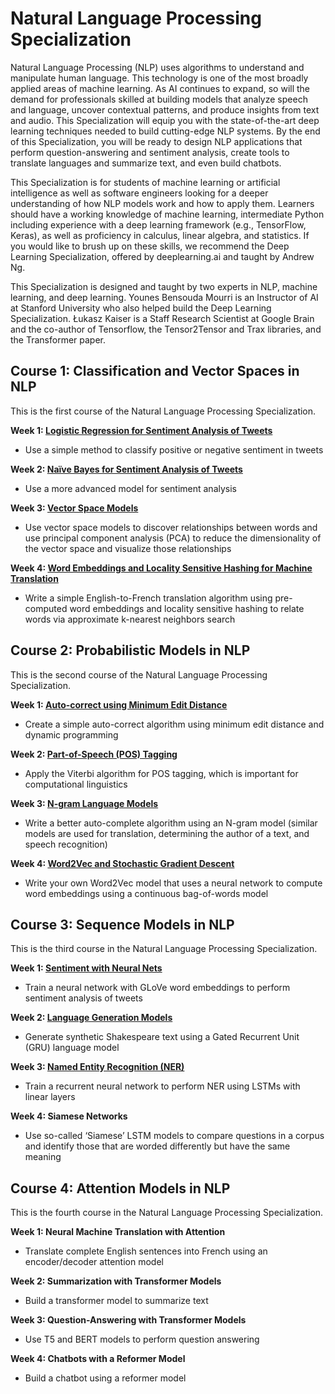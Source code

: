 # Natural Language Processing Specialization

Natural Language Processing (NLP) uses algorithms to understand and manipulate human language. This technology is one of the most broadly applied areas of machine learning. As AI continues to expand, so will the demand for professionals skilled at building models that analyze speech and language, uncover contextual patterns, and produce insights from text and audio.
This Specialization will equip you with the state-of-the-art deep learning techniques needed to build cutting-edge NLP systems. By the end of this Specialization, you will be ready to design NLP applications that perform question-answering and sentiment analysis, create tools to translate languages and summarize text, and even build chatbots.

This Specialization is for students of machine learning or artificial intelligence as well as software engineers looking for a deeper understanding of how NLP models work and how to apply them. Learners should have a working knowledge of machine learning, intermediate Python including experience with a deep learning framework (e.g., TensorFlow, Keras), as well as proficiency in calculus, linear algebra, and statistics. If you would like to brush up on these skills, we recommend the Deep Learning Specialization, offered by deeplearning.ai and taught by Andrew Ng.

This Specialization is designed and taught by two experts in NLP, machine learning, and deep learning. Younes Bensouda Mourri is an Instructor of AI at Stanford University who also helped build the Deep Learning Specialization. Łukasz Kaiser is a Staff Research Scientist at Google Brain and the co-author of Tensorflow, the Tensor2Tensor and Trax libraries, and the Transformer paper.

## Course 1: Classification and Vector Spaces in NLP

This is the first course of the Natural Language Processing Specialization.

**Week 1: [Logistic Regression for Sentiment Analysis of Tweets](1_classification_vector_spaces/Week_1/assignment/C1_W1_Assignment.ipynb)**

- Use a simple method to classify positive or negative sentiment in tweets

**Week 2: [Naïve Bayes for Sentiment Analysis of Tweets](1_classification_vector_spaces/Week_2/assignment/C1_W2_Assignment.ipynb)**

- Use a more advanced model for sentiment analysis

**Week 3: [Vector Space Models](1_classification_vector_spaces/Week_3/assignment/C1_W3_Assignment.ipynb)**

- Use vector space models to discover relationships between words and use principal component analysis (PCA) to reduce the dimensionality of the vector space and visualize those relationships

**Week 4: [Word Embeddings and Locality Sensitive Hashing for Machine Translation](1_classification_vector_spaces/Week_4/assignment/C1_W4_Assignment.ipynb)**

- Write a simple English-to-French translation algorithm using pre-computed word embeddings and locality sensitive hashing to relate words via approximate k-nearest neighbors search


## Course 2: Probabilistic Models in NLP

This is the second course of the Natural Language Processing Specialization.

**Week 1: [Auto-correct using Minimum Edit Distance](2_probabilistic_models/Week_1/assignment/C2_W1_Assignment.ipynb)**

- Create a simple auto-correct algorithm using minimum edit distance and dynamic programming

**Week 2: [Part-of-Speech (POS) Tagging](2_probabilistic_models/Week_2/assignment/C2_W2_Assignment.ipynb)**

- Apply the Viterbi algorithm for POS tagging, which is important for computational linguistics

**Week 3: [N-gram Language Models](2_probabilistic_models/Week_3/assignment/C2_W3_Assignment.ipynb)**

- Write a better auto-complete algorithm using an N-gram model (similar models are used for translation, determining the author of a text, and speech recognition)

**Week 4: [Word2Vec and Stochastic Gradient Descent](2_probabilistic_models/Week_4/assignment/C2_W4_Assignment.ipynb)**

- Write your own Word2Vec model that uses a neural network to compute word embeddings using a continuous bag-of-words model


## Course 3: Sequence Models in NLP

This is the third course in the Natural Language Processing Specialization.

**Week 1: [Sentiment with Neural Nets](3_sequence_models/Week_1/assignment/C3_W1_Assignment.ipynb)**

- Train a neural network with GLoVe word embeddings to perform sentiment analysis of tweets

**Week 2: [Language Generation Models](3_sequence_models/Week_2/assignment/C3_W2_Assignment.ipynb)**

- Generate synthetic Shakespeare text using a Gated Recurrent Unit (GRU) language model

**Week 3: [Named Entity Recognition (NER)](3_sequence_models/Week_3/assignment/C3_W3_Assignment.ipynb)**

- Train a recurrent neural network to perform NER using LSTMs with linear layers

**Week 4: Siamese Networks**

- Use so-called ‘Siamese’ LSTM models to compare questions in a corpus and identify those that are worded differently but have the same meaning


## Course 4: Attention Models in NLP

This is the fourth course in the Natural Language Processing Specialization.

**Week 1: Neural Machine Translation with Attention**

- Translate complete English sentences into French using an encoder/decoder attention model

**Week 2: Summarization with Transformer Models**

- Build a transformer model to summarize text

**Week 3: Question-Answering with Transformer Models**

- Use T5 and BERT models to perform question answering

**Week 4: Chatbots with a Reformer Model**

- Build a chatbot using a reformer model
